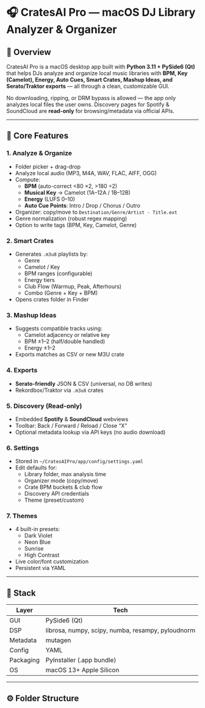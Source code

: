 # 🎧 CratesAI Pro — macOS DJ Library Analyzer & Organizer

## 🧠 Overview
CratesAI Pro is a macOS desktop app built with **Python 3.11 + PySide6 (Qt)** that helps DJs analyze and organize local music libraries with **BPM, Key (Camelot), Energy, Auto Cues, Smart Crates, Mashup Ideas, and Serato/Traktor exports** — all through a clean, customizable GUI.

No downloading, ripping, or DRM bypass is allowed — the app only analyzes local files the user owns. Discovery pages for Spotify & SoundCloud are **read-only** for browsing/metadata via official APIs.

---

## 🚀 Core Features

### 1. Analyze & Organize
- Folder picker + drag-drop
- Analyze local audio (MP3, M4A, WAV, FLAC, AIFF, OGG)
- Compute:
  - **BPM** (auto-correct <80 ×2, >180 ÷2)
  - **Musical Key** → Camelot (1A–12A / 1B–12B)
  - **Energy** (LUFS 0–10)
  - **Auto Cue Points**: Intro / Drop / Chorus / Outro
- Organizer: copy/move to `Destination/Genre/Artist - Title.ext`
- Genre normalization (robust regex mapping)
- Option to write tags (BPM, Key, Camelot, Genre)

### 2. Smart Crates
- Generates `.m3u8` playlists by:
  - Genre
  - Camelot / Key
  - BPM ranges (configurable)
  - Energy tiers
  - Club Flow (Warmup, Peak, Afterhours)
  - Combo (Genre + Key + BPM)
- Opens crates folder in Finder

### 3. Mashup Ideas
- Suggests compatible tracks using:
  - Camelot adjacency or relative key
  - BPM ±1–2 (half/double handled)
  - Energy ±1–2
- Exports matches as CSV or new M3U crate

### 4. Exports
- **Serato-friendly** JSON & CSV (universal, no DB writes)
- Rekordbox/Traktor via `.m3u8` crates

### 5. Discovery (Read-only)
- Embedded **Spotify** & **SoundCloud** webviews
- Toolbar: Back / Forward / Reload / Close “X”
- Optional metadata lookup via API keys (no audio download)

### 6. Settings
- Stored in `~/CratesAIPro/app/config/settings.yaml`
- Edit defaults for:
  - Library folder, max analysis time
  - Organizer mode (copy/move)
  - Crate BPM buckets & club flow
  - Discovery API credentials
  - Theme (preset/custom)

### 7. Themes
- 4 built-in presets:
  - Dark Violet
  - Neon Blue
  - Sunrise
  - High Contrast
- Live color/font customization
- Persistent via YAML

---

## 🧩 Stack

| Layer | Tech |
|-------|------|
| GUI | PySide6 (Qt) |
| DSP | librosa, numpy, scipy, numba, resampy, pyloudnorm |
| Metadata | mutagen |
| Config | YAML |
| Packaging | PyInstaller (.app bundle) |
| OS | macOS 13+ Apple Silicon |

---

## ⚙️ Folder Structure


